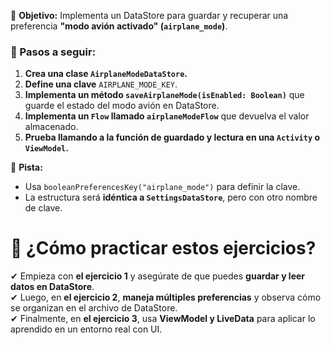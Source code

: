📌 **Objetivo:** Implementa un DataStore para guardar y recuperar una preferencia **"modo avión activado" (`airplane_mode`)**.

### **🔹 Pasos a seguir:**

1. **Crea una clase `AirplaneModeDataStore`.**
2. **Define una clave** `AIRPLANE_MODE_KEY`.
3. **Implementa un método `saveAirplaneMode(isEnabled: Boolean)`** que guarde el estado del modo avión en DataStore.
4. **Implementa un `Flow` llamado `airplaneModeFlow`** que devuelva el valor almacenado.
5. **Prueba llamando a la función de guardado y lectura en una `Activity` o `ViewModel`.**

🔹 **Pista:**

- Usa `booleanPreferencesKey("airplane_mode")` para definir la clave.
- La estructura será **idéntica a `SettingsDataStore`**, pero con otro nombre de clave.


# **🔹 ¿Cómo practicar estos ejercicios?**

✔ Empieza con **el ejercicio 1** y asegúrate de que puedes **guardar y leer datos en DataStore**.  
✔ Luego, en **el ejercicio 2**, **maneja múltiples preferencias** y observa cómo se organizan en el archivo de DataStore.  
✔ Finalmente, en **el ejercicio 3**, usa **ViewModel y LiveData** para aplicar lo aprendido en un entorno real con UI.
